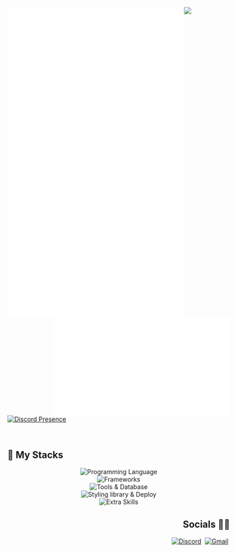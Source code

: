 <!--LuluW Profile-->

<!--Metrics-->

[<img align="left" width="400" alt="General Metrics" src="assets/general.svg">](#)
[<img align="right" width="400" alt="Achievements" src="assets/achievements.svg">](#)

<!--Stats-->

[<img  width="400px" src="https://github-readme-streak-stats.herokuapp.com/?user=Phuyalgaurav&theme=dark&hide_border=true"/>](#)

[![Discord Presence](https://lanyard.cnrad.dev/api/572936387473440768)](https://discord.com/users/572936387473440768)

</br>

## :wrench: My Stacks

<div align="center">
  <img src="https://skillicons.dev/icons?i=py,js,ts,c,cpp,html,css,php,md" alt="Programming Language"  height="55"/> </br>
  <img src="https://skillicons.dev/icons?i=pytorch,sklearn,matlab,opencv,nextjs,django,flask" alt="Frameworks" height="55"/> </br>
  <img src="https://skillicons.dev/icons?i=git,github,vscode,docker,sqlite,mysql" alt="Tools & Database" height="55"/> </br>
  <img src="https://skillicons.dev/icons?i=bootstrap,tailwind,vercel" alt="Styling library & Deploy" height="55"/> </br>
  <img src="https://skillicons.dev/icons?i=ae" alt="Extra Skills" height="55"/> </br>
</div>

<div align="right">
  
## Socials :rocket::star2:
[![Discord](https://skillicons.dev/icons?i=discord)](https://discordapp.com/users/572936387473440768)&nbsp;
[![Gmail](https://skillicons.dev/icons?i=gmail)](mailto:phuyalgaurav90@gmail.com)&nbsp;
</div>
